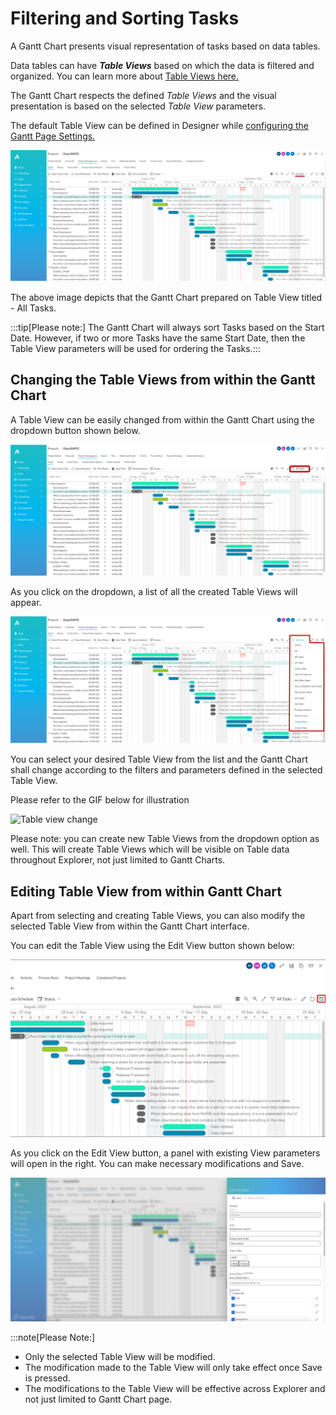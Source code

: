 # Filtering and Sorting Tasks

A Gantt Chart presents visual representation of tasks based on data tables.

Data tables can have ***Table Views*** based on which the data is filtered and organized. You can learn more about [Table Views here.](</docs/Rapid/3-User Manual/2-Explorer/3-Pages/2-Page Components/Data Table Component/Data Table Component.md>)

The Gantt Chart respects the defined *Table Views* and the visual presentation is based on the selected *Table View* parameters.

The default Table View can be defined in Designer while [configuring the Gantt Page Settings.](</docs/Rapid/4-Keyper Manual/2-Designer/2-Pages/3-Components/gantt-chart/gantt-chart.md> "How to configure the Page - Gantt Chart Component?")

![Screenshot 2023-09-14 at 12.52.15 PM.png](./downloaded_image_1705285737496.png)

The above image depicts that the Gantt Chart prepared on Table View titled - All Tasks.

:::tip[Please note:] The Gantt Chart will always sort Tasks based on the Start Date. However, if two or more Tasks have the same Start Date, then the Table View parameters will be used for ordering the Tasks.:::

## Changing the Table Views from within the Gantt Chart

A Table View can be easily changed from within the Gantt Chart using the dropdown button shown below.

![Screenshot 2023-09-14 at 12.53.47 PM.png](./downloaded_image_1705285738527.png)

As you click on the dropdown, a list of all the created Table Views will appear.

![Screenshot 2023-09-14 at 1.10.10 PM.png](./downloaded_image_1705285739556.png)

You can select your desired Table View from the list and the Gantt Chart shall change according to the filters and parameters defined in the selected Table View.

Please refer to the GIF below for illustration

![Table view change](change-table-view.gif)

Please note: you can create new Table Views from the dropdown option as well. This will create Table Views which will be visible on Table data throughout Explorer, not just limited to Gantt Charts.

## Editing Table View from within Gantt Chart

Apart from selecting and creating Table Views, you can also modify the selected Table View from within the Gantt Chart interface.

You can edit the Table View using the Edit View button shown below:

![Edit Table view Gantt.png](./downloaded_image_1705285740591.png)

As you click on the Edit View button, a panel with existing View parameters will open in the right. You can make necessary modifications and Save.

![14.png](./downloaded_image_1705285741614.png)

:::note[Please Note:]
- Only the selected Table View will be modified.
- The modification made to the Table View will only take effect once Save is pressed.
- The modifications to the Table View will be effective across Explorer and not just limited to Gantt Chart page.
